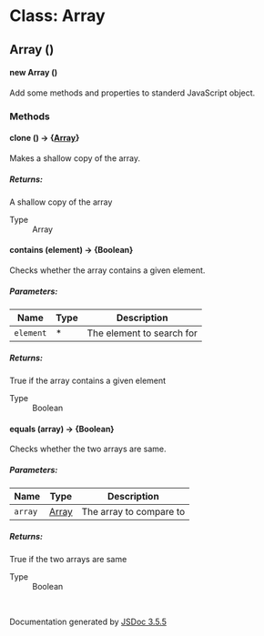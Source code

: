 # Class: Array

## Array ()

#### new Array ()

Add some methods and properties to standerd JavaScript object.
<dl>
</dl>

### Methods

#### clone () → {[Array](Array.md)}

Makes a shallow copy of the array.
<dl>
</dl>

##### Returns:

A shallow copy of the array
<dl>
                <dt> Type </dt>
                <dd>
                    <span><a>Array</a></span>
                </dd>
            </dl>

#### contains (element) → {Boolean}

Checks whether the array contains a given element.

##### Parameters:

| Name | Type | Description |
| --- | --- | --- |
| `element` | * | The element to search for |

<dl>
</dl>

##### Returns:

True if the array contains a given element
<dl>
                <dt> Type </dt>
                <dd>
                    <span>Boolean</span>
                </dd>
            </dl>

#### equals (array) → {Boolean}

Checks whether the two arrays are same.

##### Parameters:

| Name | Type | Description |
| --- | --- | --- |
| `array` | [Array](Array.md) | The array to compare to |

<dl>
</dl>

##### Returns:

True if the two arrays are same
<dl>
                <dt> Type </dt>
                <dd>
                    <span>Boolean</span>
                </dd>
            </dl>
 <br>

  Documentation generated by [JSDoc 3.5.5](https://github.com/jsdoc3/jsdoc)
